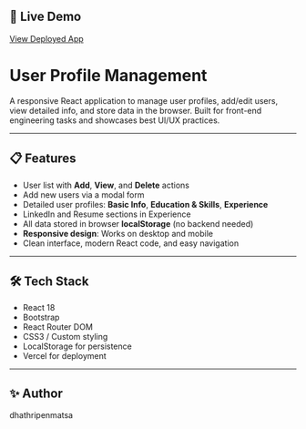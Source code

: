 ## 🚀 Live Demo
[View Deployed App](https://user-profile-management-eta.vercel.app/)

# User Profile Management

A responsive React application to manage user profiles, add/edit users, view detailed info, and store data in the browser. Built for front-end engineering tasks and showcases best UI/UX practices.

---

## 📋 Features
- User list with **Add**, **View**, and **Delete** actions  
- Add new users via a modal form  
- Detailed user profiles: **Basic Info**, **Education & Skills**, **Experience**  
- LinkedIn and Resume sections in Experience  
- All data stored in browser **localStorage** (no backend needed)  
- **Responsive design**: Works on desktop and mobile  
- Clean interface, modern React code, and easy navigation  

---

## 🛠️ Tech Stack
- React 18
- Bootstrap 
- React Router DOM  
- CSS3 / Custom styling  
- LocalStorage for persistence
- Vercel for deployment 

---
## ✨ Author
dhathripenmatsa


